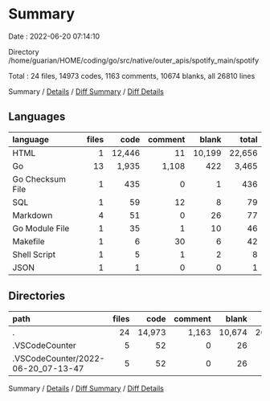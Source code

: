 # Summary

Date : 2022-06-20 07:14:10

Directory /home/guarian/HOME/coding/go/src/native/outer_apis/spotify_main/spotify

Total : 24 files,  14973 codes, 1163 comments, 10674 blanks, all 26810 lines

Summary / [Details](details.md) / [Diff Summary](diff.md) / [Diff Details](diff-details.md)

## Languages
| language | files | code | comment | blank | total |
| :--- | ---: | ---: | ---: | ---: | ---: |
| HTML | 1 | 12,446 | 11 | 10,199 | 22,656 |
| Go | 13 | 1,935 | 1,108 | 422 | 3,465 |
| Go Checksum File | 1 | 435 | 0 | 1 | 436 |
| SQL | 1 | 59 | 12 | 8 | 79 |
| Markdown | 4 | 51 | 0 | 26 | 77 |
| Go Module File | 1 | 35 | 1 | 10 | 46 |
| Makefile | 1 | 6 | 30 | 6 | 42 |
| Shell Script | 1 | 5 | 1 | 2 | 8 |
| JSON | 1 | 1 | 0 | 0 | 1 |

## Directories
| path | files | code | comment | blank | total |
| :--- | ---: | ---: | ---: | ---: | ---: |
| . | 24 | 14,973 | 1,163 | 10,674 | 26,810 |
| .VSCodeCounter | 5 | 52 | 0 | 26 | 78 |
| .VSCodeCounter/2022-06-20_07-13-47 | 5 | 52 | 0 | 26 | 78 |

Summary / [Details](details.md) / [Diff Summary](diff.md) / [Diff Details](diff-details.md)
